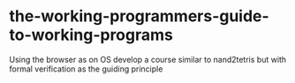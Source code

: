 # the-working-programmers-guide-to-working-programs
Using the browser as on OS develop a course similar to nand2tetris but with formal verification as the guiding principle
